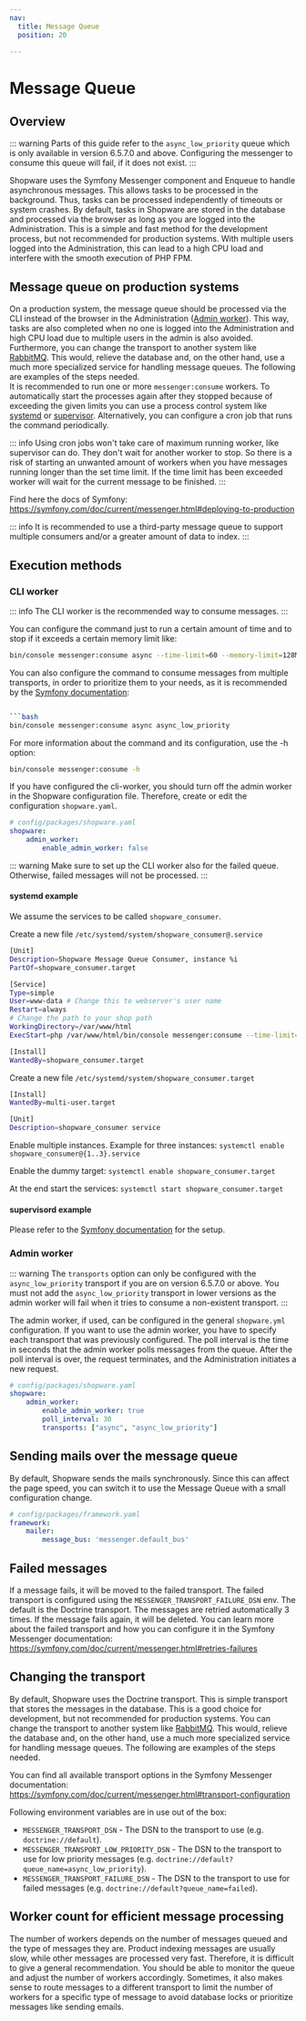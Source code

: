 ```yaml
---
nav:
  title: Message Queue
  position: 20

---
```


# Message Queue

## Overview

::: warning
Parts of this guide refer to the `async_low_priority` queue which is only available in version 6.5.7.0 and above. Configuring the messenger to consume this queue will fail, if it does not exist.
:::

Shopware uses the Symfony Messenger component and Enqueue to handle asynchronous messages. This allows tasks to be processed in the background. Thus, tasks can be processed independently of timeouts or system crashes. By default, tasks in Shopware are stored in the database and processed via the browser as long as you are logged into the Administration. This is a simple and fast method for the development process, but not recommended for production systems. With multiple users logged into the Administration, this can lead to a high CPU load and interfere with the smooth execution of PHP FPM.

## Message queue on production systems

On a production system, the message queue should be processed via the CLI instead of the browser in the Administration ([Admin worker](#admin-worker)). This way, tasks are also completed when no one is logged into the Administration and high CPU load due to multiple users in the admin is also avoided. Furthermore, you can change the transport to another system like [RabbitMQ](https://www.rabbitmq.com/). This would, relieve the database and, on the other hand, use a much more specialized service for handling message queues. The following are examples of the steps needed.  
It is recommended to run one or more `messenger:consume` workers. To automatically start the processes again after they stopped because of exceeding the given limits you can use a process control system like [systemd](https://www.freedesktop.org/wiki/Software/systemd/) or [supervisor](http://supervisord.org/running.html).
Alternatively, you can configure a cron job that runs the command periodically.

::: info
Using cron jobs won't take care of maximum running worker, like supervisor can do. They don't wait for another worker to stop. So there is a risk of starting an unwanted amount of workers when you have messages running longer than the set time limit. If the time limit has been exceeded worker will wait for the current message to be finished.
:::

Find here the docs of Symfony: <https://symfony.com/doc/current/messenger.html#deploying-to-production>  

::: info
It is recommended to use a third-party message queue to support multiple consumers and/or a greater amount of data to index.
:::

## Execution methods

### CLI worker

::: info
The CLI worker is the recommended way to consume messages.
:::

You can configure the command just to run a certain amount of time and to stop if it exceeds a certain memory limit like:

```bash
bin/console messenger:consume async --time-limit=60 --memory-limit=128M
```

You can also configure the command to consume messages from multiple transports, in order to prioritize them to your needs, as it is recommended by the [Symfony documentation](https://symfony.com/doc/current/messenger.html#prioritized-transports):

```bash

```bash
bin/console messenger:consume async async_low_priority
```

For more information about the command and its configuration, use the -h option:

```bash
bin/console messenger:consume -h
```

If you have configured the cli-worker, you should turn off the admin worker in the Shopware configuration file. Therefore, create or edit the configuration `shopware.yaml`.

```yaml
# config/packages/shopware.yaml
shopware:
    admin_worker:
        enable_admin_worker: false
```

::: warning
Make sure to set up the CLI worker also for the failed queue. Otherwise, failed messages will not be processed.
:::

#### systemd example

We assume the services to be called `shopware_consumer`.

Create a new file `/etc/systemd/system/shopware_consumer@.service`

```bash
[Unit]
Description=Shopware Message Queue Consumer, instance %i
PartOf=shopware_consumer.target

[Service]
Type=simple
User=www-data # Change this to webserver's user name
Restart=always
# Change the path to your shop path
WorkingDirectory=/var/www/html
ExecStart=php /var/www/html/bin/console messenger:consume --time-limit=60 --memory-limit=512M async async_low_priority

[Install]
WantedBy=shopware_consumer.target
```

Create a new file `/etc/systemd/system/shopware_consumer.target`

```bash
[Install]
WantedBy=multi-user.target

[Unit]
Description=shopware_consumer service
```

Enable multiple instances. Example for three instances:
`systemctl enable shopware_consumer@{1..3}.service`

Enable the dummy target:
`systemctl enable shopware_consumer.target`

At the end start the services:
`systemctl start shopware_consumer.target`

#### supervisord example

Please refer to the [Symfony documentation](https://symfony.com/doc/current/messenger.html#supervisor-configuration) for the setup.

### Admin worker

::: warning
The `transports` option can only be configured with the `async_low_priority` transport if you are on version 6.5.7.0 or above. You must not add the `async_low_priority` transport in lower versions as the admin worker will fail when it tries to consume a non-existent transport.
:::

The admin worker, if used, can be configured in the general `shopware.yml` configuration. If you want to use the admin worker, you have to specify each transport that was previously configured. The poll interval is the time in seconds that the admin worker polls messages from the queue. After the poll interval is over, the request terminates, and the Administration initiates a new request.

```yaml
# config/packages/shopware.yaml
shopware:
    admin_worker:
        enable_admin_worker: true
        poll_interval: 30
        transports: ["async", "async_low_priority"]
```

## Sending mails over the message queue

By default, Shopware sends the mails synchronously. Since this can affect the page speed, you can switch it to use the Message Queue with a small configuration change.

```yaml
# config/packages/framework.yaml
framework:
    mailer:
        message_bus: 'messenger.default_bus'
```

## Failed messages

If a message fails, it will be moved to the failed transport. The failed transport is configured using the `MESSENGER_TRANSPORT_FAILURE_DSN` env. The default is the Doctrine transport. The messages are retried automatically 3 times. If the message fails again, it will be deleted. You can learn more about the failed transport and how you can configure it in the Symfony Messenger documentation: <https://symfony.com/doc/current/messenger.html#retries-failures>

## Changing the transport

By default, Shopware uses the Doctrine transport. This is simple transport that stores the messages in the database. This is a good choice for development, but not recommended for production systems. You can change the transport to another system like [RabbitMQ](https://www.rabbitmq.com/). This would, relieve the database and, on the other hand, use a much more specialized service for handling message queues. The following are examples of the steps needed.

You can find all available transport options in the Symfony Messenger documentation: <https://symfony.com/doc/current/messenger.html#transport-configuration>

Following environment variables are in use out of the box:

* `MESSENGER_TRANSPORT_DSN` - The DSN to the transport to use (e.g. `doctrine://default`).
* `MESSENGER_TRANSPORT_LOW_PRIORITY_DSN` - The DSN to the transport to use for low priority messages (e.g. `doctrine://default?queue_name=async_low_priority`).
* `MESSENGER_TRANSPORT_FAILURE_DSN` - The DSN to the transport to use for failed messages (e.g. `doctrine://default?queue_name=failed`).

## Worker count for efficient message processing

The number of workers depends on the number of messages queued and the type of messages they are. Product indexing messages are usually slow, while other messages are processed very fast. Therefore, it is difficult to give a general recommendation. You should be able to monitor the queue and adjust the number of workers accordingly.
Sometimes, it also makes sense to route messages to a different transport to limit the number of workers for a specific type of message to avoid database locks or prioritize messages like sending emails.
